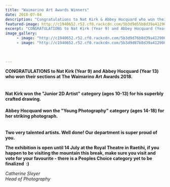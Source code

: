 ```yaml
---
title: "Waimarino Art Awards Winners"
date: 2018-07-04
description: "Congratulations to Nat Kirk & Abbey Hocquard who won their sections at The Waimarino Art Awards 2018..."
featured-image: http://c1940652.r52.cf0.rackcdn.com/5b3d9d55b8d39a4129000148/Abbey--Nat-together-SL.gif
excerpt: "CONGRATULATIONS to Nat Kirk (Year 9) and Abbey Hocquard (Year 13) who won their sections at The Waimarino Art Awards 2018."
image_gallery:
     - image: "http://c1940652.r52.cf0.rackcdn.com/5b3d9d76b8d39a412900014b/Abbey-Hocquard-photo-500-SL-July-4.gif"
     - image: "http://c1940652.r52.cf0.rackcdn.com/5b3d9d87b8d39a412900014d/Nat-Kirk-Jnr-500-2D-Artist-SL-July-4.gif"
    
    
    
---
```


<p><strong>CONGRATULATIONS to Nat Kirk (Year 9) and Abbey Hocquard (Year 13) who won their sections at The Waimarino Art Awards 2018.<br /><br /></strong></p>
<h4><span>Nat Kirk won the "Junior 2D Artist" category (ages 10-13) for his superbly crafted drawing.</span></h4>
<h4><span>Abbey Hocquard won the "Young Photography" category (ages 14-18) for her striking photograph.<br /><br /></span></h4>
<p><strong>Two very talented artists. Well done! Our department is super proud of you.</strong></p>
<p><strong>The exhibition is open until 14 July at the Royal Theatre in Raetihi, if you happen to be visiting the mountain this break, make sure you visit and vote for your favourite - there is a Peoples Choice category yet to be finalized&nbsp; :)</strong></p>
<p><em>Catherine Sleyer</em><br /><em>Head of Photography</em></p>

